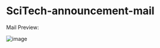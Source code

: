 # SciTech-announcement-mail

Mail Preview:

![image](https://user-images.githubusercontent.com/104080429/233821898-bfef8be4-5936-4927-804e-8a612826fb8d.png)
